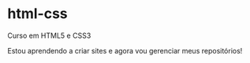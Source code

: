 # html-css
 Curso em HTML5 e CSS3

Estou aprendendo a criar sites e agora vou gerenciar meus repositórios!